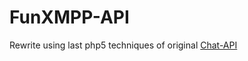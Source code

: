 # FunXMPP-API

Rewrite using last php5 techniques of original [Chat-API](https://github.com/mgp25/Chat-API/)